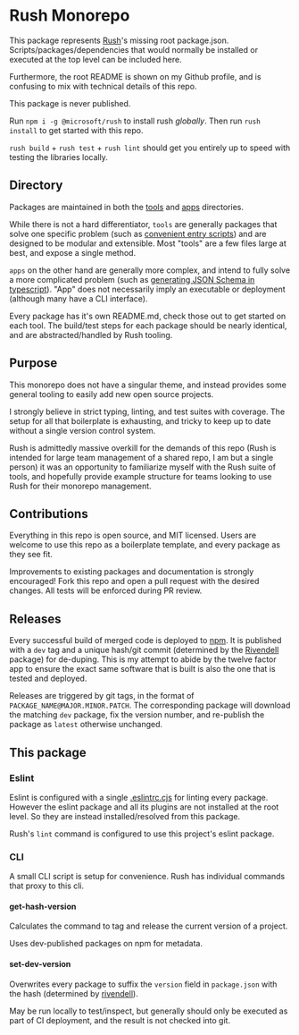 # Rush Monorepo

This package represents [Rush](https://rushjs.io/)'s missing root package.json.
Scripts/packages/dependencies that would normally be installed or executed at
the top level can be included here.

Furthermore, the root README is shown on my Github profile, and is confusing to
mix with technical details of this repo.

This package is never published.

Run `npm i -g @microsoft/rush` to install rush _globally_. Then run
`rush install` to get started with this repo.

`rush build` + `rush test` + `rush lint` should get you entirely up to speed
with testing the libraries locally.

## Directory

Packages are maintained in both the [tools](../../tools) and [apps](../../apps)
directories.

While there is not a hard differentiator, `tools` are generally packages that
solve one specific problem (such as
[convenient entry scripts](../../tools/entry-script/)) and are designed to be
modular and extensible. Most "tools" are a few files large at best, and expose a
single method.

`apps` on the other hand are generally more complex, and intend to fully solve a
more complicated problem (such as
[generating JSON Schema in typescript](../../apps//juniper/)). "App" does not
necessarily imply an executable or deployment (although many have a CLI
interface).

Every package has it's own README.md, check those out to get started on each
tool. The build/test steps for each package should be nearly identical, and are
abstracted/handled by Rush tooling.

## Purpose

This monorepo does not have a singular theme, and instead provides some general
tooling to easily add new open source projects.

I strongly believe in strict typing, linting, and test suites with coverage. The
setup for all that boilerplate is exhausting, and tricky to keep up to date
without a single version control system.

Rush is admittedly massive overkill for the demands of this repo (Rush is
intended for large team management of a shared repo, I am but a single person)
it was an opportunity to familiarize myself with the Rush suite of tools, and
hopefully provide example structure for teams looking to use Rush for their
monorepo management.

## Contributions

Everything in this repo is open source, and MIT licensed. Users are welcome to
use this repo as a boilerplate template, and every package as they see fit.

Improvements to existing packages and documentation is strongly encouraged! Fork
this repo and open a pull request with the desired changes. All tests will be
enforced during PR review.

## Releases

Every successful build of merged code is deployed to
[npm](https://www.npmjs.com/). It is published with a `dev` tag and a unique
hash/git commit (determined by the [Rivendell](../../apps/rivendell/) package)
for de-duping. This is my attempt to abide by the twelve factor app to ensure
the exact same software that is built is also the one that is tested and
deployed.

Releases are triggered by git tags, in the format of
`PACKAGE_NAME@MAJOR.MINOR.PATCH`. The corresponding package will download the
matching `dev` package, fix the version number, and re-publish the package as
`latest` otherwise unchanged.

## This package

### Eslint

Eslint is configured with a single [.eslintrc.cjs](./.eslintrc.cjs) for linting
every package. However the eslint package and all its plugins are not installed
at the root level. So they are instead installed/resolved from this package.

Rush's `lint` command is configured to use this project's eslint package.

### CLI

A small CLI script is setup for convenience. Rush has individual commands that
proxy to this cli.

#### get-hash-version

Calculates the command to tag and release the current version of a project.

Uses dev-published packages on npm for metadata.

#### set-dev-version

Overwrites every package to suffix the `version` field in `package.json` with
the hash (determined by [rivendell](../../apps/rivendell/README.md)).

May be run locally to test/inspect, but generally should only be executed as
part of CI deployment, and the result is not checked into git.
